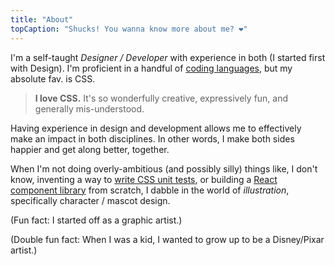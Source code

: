 ```yaml
---
title: "About"
topCaption: "Shucks! You wanna know more about me? ❤️"
---
```


I'm a self-taught _Designer / Developer_ with experience in both (I started first with Design). I'm proficient in a handful of [coding languages](https://github.com/itsjonq), but my absolute fav. is CSS.

<!-- more -->

> **I love CSS.** It's so wonderfully creative, expressively fun, and generally mis-understood.

Having experience in design and development allows me to effectively make an impact in both disciplines. In other words, I make both sides happier and get along better, together.

When I'm not doing overly-ambitious (and possibly silly) things like, I don't know, inventing a way to [write CSS unit tests](https://developer.helpscout.com/seed/css-unit-testing/), or building a [React component library](https://github.com/helpscout/blue) from scratch, I dabble in the world of _illustration_, specifically character / mascot design.

(Fun fact: I started off as a graphic artist.)

(Double fun fact: When I was a kid, I wanted to grow up to be a Disney/Pixar artist.)
